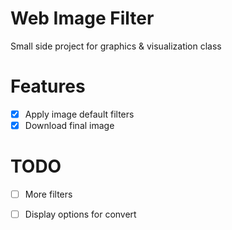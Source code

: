 # Web Image Filter
Small side project for graphics & visualization class


# Features 
- [x] Apply image default filters
- [x] Download final image

# TODO
- [ ] More filters
- [ ] Display options for convert

